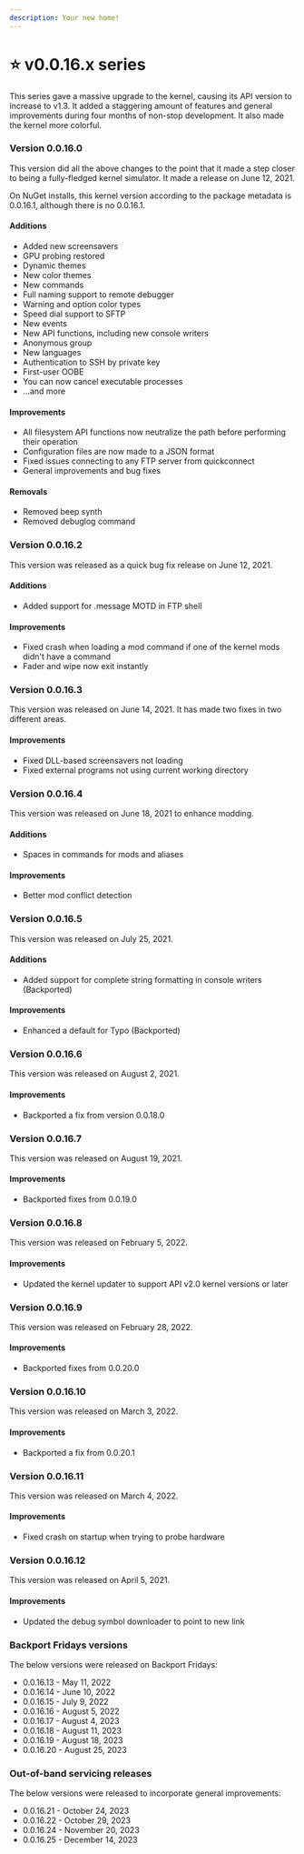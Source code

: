 ```yaml
---
description: Your new home!
---
```


# ⭐ v0.0.16.x series

This series gave a massive upgrade to the kernel, causing its API version to increase to v1.3. It added a staggering amount of features and general improvements during four months of non-stop development. It also made the kernel more colorful.

### Version 0.0.16.0

This version did all the above changes to the point that it made a step closer to being a fully-fledged kernel simulator. It made a release on June 12, 2021.

On NuGet installs, this kernel version according to the package metadata is 0.0.16.1, although there is no 0.0.16.1.

#### Additions

* Added new screensavers
* GPU probing restored
* Dynamic themes
* New color themes
* New commands
* Full naming support to remote debugger
* Warning and option color types
* Speed dial support to SFTP
* New events
* New API functions, including new console writers
* Anonymous group
* New languages
* Authentication to SSH by private key
* First-user OOBE
* You can now cancel executable processes
* ...and more

#### Improvements

* All filesystem API functions now neutralize the path before performing their operation
* Configuration files are now made to a JSON format
* Fixed issues connecting to any FTP server from quickconnect
* General improvements and bug fixes

#### Removals

* Removed beep synth
* Removed debuglog command

### Version 0.0.16.2

This version was released as a quick bug fix release on June 12, 2021.

#### Additions

* Added support for .message MOTD in FTP shell

#### Improvements

* Fixed crash when loading a mod command if one of the kernel mods didn't have a command
* Fader and wipe now exit instantly

### Version 0.0.16.3

This version was released on June 14, 2021. It has made two fixes in two different areas.

#### Improvements

* Fixed DLL-based screensavers not loading
* Fixed external programs not using current working directory

### Version 0.0.16.4

This version was released on June 18, 2021 to enhance modding.

#### Additions

* Spaces in commands for mods and aliases

#### Improvements

* Better mod conflict detection

### Version 0.0.16.5

This version was released on July 25, 2021.

#### Additions

* Added support for complete string formatting in console writers (Backported)

#### Improvements

* Enhanced a default for Typo (Backported)

### Version 0.0.16.6

This version was released on August 2, 2021.

#### Improvements

* Backported a fix from version 0.0.18.0

### Version 0.0.16.7

This version was released on August 19, 2021.

#### Improvements

* Backported fixes from 0.0.19.0

### Version 0.0.16.8

This version was released on February 5, 2022.

#### Improvements

* Updated the kernel updater to support API v2.0 kernel versions or later

### Version 0.0.16.9

This version was released on February 28, 2022.

#### Improvements

* Backported fixes from 0.0.20.0

### Version 0.0.16.10

This version was released on March 3, 2022.

#### Improvements

* Backported a fix from 0.0.20.1

### Version 0.0.16.11

This version was released on March 4, 2022.

#### Improvements

* Fixed crash on startup when trying to probe hardware

### Version 0.0.16.12

This version was released on April 5, 2021.

#### Improvements

* Updated the debug symbol downloader to point to new link

### Backport Fridays versions

The below versions were released on Backport Fridays:

* 0.0.16.13 - May 11, 2022
* 0.0.16.14 - June 10, 2022
* 0.0.16.15 - July 9, 2022
* 0.0.16.16 - August 5, 2022
* 0.0.16.17 - August 4, 2023
* 0.0.16.18 - August 11, 2023
* 0.0.16.19 - August 18, 2023
* 0.0.16.20 - August 25, 2023

### Out-of-band servicing releases

The below versions were released to incorporate general improvements:

* 0.0.16.21 - October 24, 2023
* 0.0.16.22 - October 29, 2023
* 0.0.16.24 - November 20, 2023
* 0.0.16.25 - December 14, 2023
